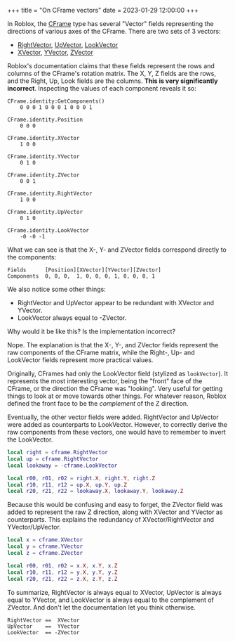 +++
title = "On CFrame vectors"
date = 2023-01-29 12:00:00
+++

In Roblox, the [CFrame][CFrame] type has several "Vector" fields representing
the directions of various axes of the CFrame. There are two sets of 3 vectors:

- [RightVector][RightVector], [UpVector][UpVector], [LookVector][LookVector]
- [XVector][XVector], [YVector][YVector], [ZVector][ZVector]

Roblox's documentation claims that these fields represent the rows and columns
of the CFrame's rotation matrix. The X, Y, Z fields are the rows, and the Right,
Up, Look fields are the columns. **This is very significantly incorrect**.
Inspecting the values of each component reveals it so:

	CFrame.identity:GetComponents()
		0 0 0 1 0 0 0 1 0 0 0 1

	CFrame.identity.Position
		0 0 0

	CFrame.identity.XVector
		1 0 0

	CFrame.identity.YVector
		0 1 0

	CFrame.identity.ZVector
		0 0 1

	CFrame.identity.RightVector
		1 0 0

	CFrame.identity.UpVector
		0 1 0

	CFrame.identity.LookVector
		-0 -0 -1

What we can see is that the X-, Y- and ZVector fields correspond directly to the
components:

	Fields      [Position][XVector][YVector][ZVector]
	Components  0, 0, 0,  1, 0, 0, 0, 1, 0, 0, 0, 1

We also notice some other things:
- RightVector and UpVector appear to be redundant with XVector and YVector.
- LookVector always equal to -ZVector.

Why would it be like this? Is the implementation incorrect?

Nope. The explanation is that the X-, Y-, and ZVector fields represent the raw
components of the CFrame matrix, while the Right-, Up- and LookVector fields
represent more practical values.

Originally, CFrames had only the LookVector field (stylized as `lookVector`). It
represents the most interesting vector, being the "front" face of the CFrame, or
the direction the CFrame was "looking". Very useful for getting things to look
at or move towards other things. For whatever reason, Roblox defined the front
face to be the *complement* of the Z direction.

Eventually, the other vector fields were added. RightVector and UpVector were
added as counterparts to LookVector. However, to correctly derive the raw
components from these vectors, one would have to remember to invert the
LookVector.

```lua
local right = cframe.RightVector
local up = cframe.RightVector
local lookaway = -cframe.LookVector

local r00, r01, r02 = right.X, right.Y, right.Z
local r10, r11, r12 = up.X, up.Y, up.Z
local r20, r21, r22 = lookaway.X, lookaway.Y, lookaway.Z
```

Because this would be confusing and easy to forget, the ZVector field was added
to represent the raw Z direction, along with XVector and YVector as
counterparts. This explains the redundancy of XVector/RightVector and
YVector/UpVector.

```lua
local x = cframe.XVector
local y = cframe.YVector
local z = cframe.ZVector

local r00, r01, r02 = x.X, x.Y, x.Z
local r10, r11, r12 = y.X, y.Y, y.Z
local r20, r21, r22 = z.X, z.Y, z.Z
```

To summarize, RightVector is always equal to XVector, UpVector is always equal
to YVector, and LookVector is always equal to the complement of ZVector. And
don't let the documentation let you think otherwise.

	RightVector ==  XVector
	UpVector    ==  YVector
	LookVector  == -ZVector

[CFrame]: https://create.roblox.com/docs/reference/engine/datatypes/CFrame
[RightVector]: https://create.roblox.com/docs/reference/engine/datatypes/CFrame#RightVector
[UpVector]: https://create.roblox.com/docs/reference/engine/datatypes/CFrame#UpVector
[LookVector]: https://create.roblox.com/docs/reference/engine/datatypes/CFrame#LookVector
[XVector]: https://create.roblox.com/docs/reference/engine/datatypes/CFrame#XVector
[YVector]: https://create.roblox.com/docs/reference/engine/datatypes/CFrame#YVector
[ZVector]: https://create.roblox.com/docs/reference/engine/datatypes/CFrame#ZVector